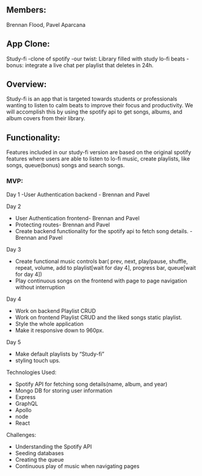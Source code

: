 ## Members:

Brennan Flood, Pavel Aparcana

## App Clone:
Study-fi
-clone of spotify
-our twist: Library filled with study lo-fi beats
-bonus: integrate a live chat per playlist that deletes in 24h.


## Overview:
Study-fi is an app that is targeted towards students or professionals wanting to listen to calm beats to improve their focus and productivity. We will accomplish this by using the spotify api to get songs, albums, and album covers from their library.

## Functionality:
Features included in our study-fi version are based on the original spotify features where users are able to listen to lo-fi music, create playlists, like songs, queue(bonus) songs and search songs.

### MVP:

Day 1
-User Authentication backend - Brennan and Pavel

Day 2
- User Authentication frontend- Brennan and Pavel
- Protecting routes- Brennan and Pavel
- Create backend functionality for the spotify api to fetch song details. - Brennan and Pavel

Day 3
- Create functional music controls bar( prev, next, play/pause, shuffle, repeat, volume, add to playlist[wait for day 4], progress bar, queue[wait for day 4])
- Play continuous songs on the frontend with page to page navigation without interruption

Day 4
- Work on backend Playlist CRUD
- Work on frontend Playlist CRUD and the liked songs static playlist.
- Style the whole application
- Make it responsive down to 960px.

Day 5
- Make default playlists by “Study-fi”
- styling touch ups.
 
Technologies Used:
- Spotify API for fetching song details(name, album, and year)
- Mongo DB for storing user information
- Express
- GraphQL
- Apollo
- node
- React

Challenges:
- Understanding the Spotify API
- Seeding databases
- Creating the queue
- Continuous play of music when navigating pages

